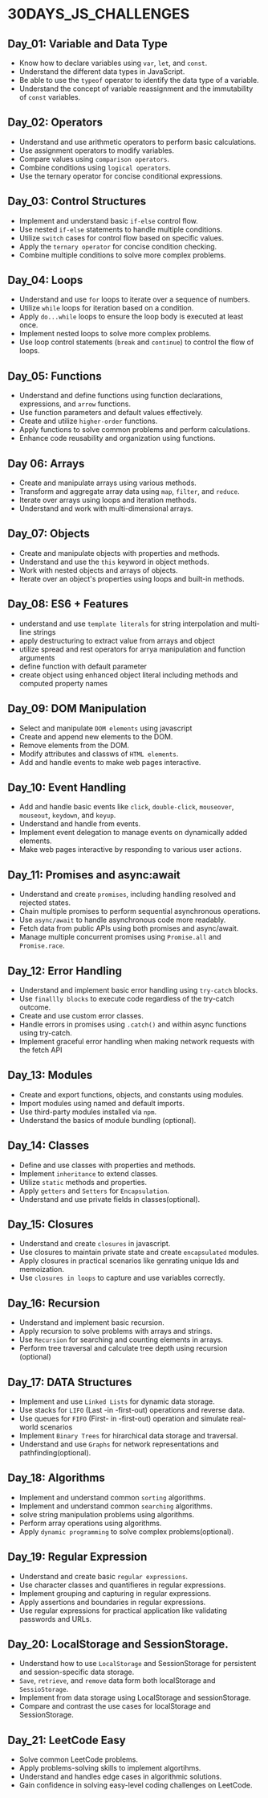 # 30DAYS_JS_CHALLENGES

## Day_01: Variable and Data Type

- Know how to declare variables using `var`, `let`, and `const`.
- Understand the different data types in JavaScript.
- Be able to use the `typeof` operator to identify the data type of a variable.
- Understand the concept of variable reassignment and the immutability of `const` variables.

## Day_02: Operators

- Understand and use arithmetic operators to perform basic calculations.
- Use assignment operators to modify variables.
- Compare values using `comparison operators`.
- Combine conditions using `logical operators`.
- Use the ternary operator for concise conditional expressions.

## Day_03: Control Structures

- Implement and understand basic `if-else` control flow.
- Use nested `if-else` statements to handle multiple conditions.
- Utilize `switch` cases for control flow based on specific values.
- Apply the `ternary operator` for concise condition checking.
- Combine multiple conditions to solve more complex problems.

## Day_04: Loops

- Understand and use `for` loops to iterate over a sequence of numbers.
- Utilize `while` loops for iteration based on a condition.
- Apply `do...while` loops to ensure the loop body is executed at least once.
- Implement nested loops to solve more complex problems.
- Use loop control statements (`break` and `continue`) to control the flow of loops.

## Day_05: Functions

- Understand and define functions using function declarations, expressions, and `arrow` functions.
- Use function parameters and default values effectively.
- Create and utilize `higher-order` functions.
- Apply functions to solve common problems and perform calculations.
- Enhance code reusability and organization using functions.

## Day 06: Arrays

- Create and manipulate arrays using various methods.
- Transform and aggregate array data using `map`, `filter`, and `reduce`.
- Iterate over arrays using loops and iteration methods.
- Understand and work with multi-dimensional arrays.

## Day_07: Objects

- Create and manipulate objects with properties and methods.
- Understand and use the `this` keyword in object methods.
- Work with nested objects and arrays of objects.
- Iterate over an object's properties using loops and built-in methods.

## Day_08: ES6 + Features

- understand and use `template literals` for string interpolation and multi-line strings
- apply destructuring to extract value from arrays and object
- utilize spread and rest operators for arrya manipulation and function arguments
- define function with default parameter
- create object using enhanced object literal including methods and computed property names

## Day_09: DOM Manipulation

- Select and manipulate `DOM elements` using javascript
- Create and append new elements to the DOM.
- Remove elements from the DOM.
- Modify attributes and classws of `HTML elements`.
- Add and handle events to make web pages interactive.

## Day_10: Event Handling

- Add and handle basic events like `click`, `double-click`, `mouseover`, `mouseout`, `keydown`, and `keyup`.
- Understand and handle from events.
- Implement event delegation to manage events on dynamically added elements.
- Make web pages interactive by responding to various user actions.

## Day_11: Promises and async:await

- Understand and create `promises`, including handling resolved and rejected states.
- Chain multiple promises to perform sequential asynchronous operations.
- Use `async/await` to handle asynchronous code more readably.
- Fetch data from public APIs using both promises and async/await.
- Manage multiple concurrent promises using `Promise.all` and `Promise.race`.

## Day_12: Error Handling

- Understand and implement basic error handling using `try-catch` blocks.
- Use `finallly blocks` to execute code regardless of the try-catch outcome.
- Create and use custom error classes.
- Handle errors in promises using `.catch()` and within async functions using try-catch.
- Implement graceful error handling when making network requests with the fetch API

## Day_13: Modules

- Create and export functions, objects, and constants using modules.
- Import modules using named and default imports.
- Use third-party modules installed via `npm`.
- Understand the basics of module bundling (optional).

## Day_14: Classes

- Define and use classes with properties and methods.
- Implement `inheritance` to extend classes.
- Utilize `static` methods and properties.
- Apply `getters` and `Setters` for `Encapsulation`.
- Understand and use private fields in classes(optional).

## Day_15: Closures

- Understand and create `closures` in javascript.
- Use closures to maintain private state and create `encapsulated` modules.
- Apply closures in practical scenarios like genrating unique Ids and memoization.
- Use `closures in loops` to capture and use variables correctly.

## Day_16: Recursion

- Understand and implement basic recursion.
- Apply recursion to solve problems with arrays and strings.
- Use `Recursion` for searching and counting elements in arrays.
- Perform tree traversal and calculate tree depth using recursion (optional)

## Day_17: DATA Structures

- Implement and use `Linked Lists` for dynamic data storage.
- Use stacks for `LIFO` (Last -in -first-out) operations and reverse data.
- Use queues for `FIFO` (First- in -first-out) operation and simulate real-world scenarios
- Implement `Binary Trees` for hirarchical data storage and traversal.
- Understand and use `Graphs` for network representations and pathfinding(optional).

## Day_18: Algorithms

- Implement and understand common `sorting` algorithms.
- Implement and understand common `searching` algorithms.
- solve string manipulation problems using algorithms.
- Perform array operations using algorithms.
- Apply `dynamic programming` to solve complex problems(optional).

## Day_19: Regular Expression

- Understand and create basic `regular expressions`.
- Use character classes and quantifieres in regular expressions.
- Implement grouping and capturing in regular expressions.
- Apply assertions and boundaries in regular expressions.
- Use regular expressions for practical application like validating passwords and URLs.

## Day_20: LocalStorage and SessionStorage.

- Understand how to use `LocalStorage` and SessionStorage for persistent and session-specific data storage.
- `Save`, `retrieve`, and `remove` data form both localStorage and `SessioStorage`.
- Implement from data storage using LocalStorage and sessionStorage.
- Compare and contrast the use cases for localStorage and SessionStorage.

## Day_21: LeetCode Easy

- Solve common LeetCode problems.
- Apply problems-solving skills to implement algortihms.
- Understand and handles edge cases in algorithmic solutions.
- Gain confidence in solving easy-level coding challenges on LeetCode.